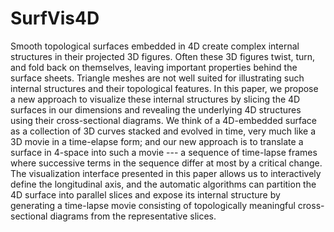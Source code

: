 # SurfVis4D

Smooth topological surfaces embedded in 4D create complex internal structures in their projected 3D figures. Often these 3D figures twist, turn, and fold back on themselves, leaving important properties behind the surface sheets. Triangle meshes are not well suited for illustrating such internal structures and their topological features. In this paper, we propose a new approach to visualize these internal structures by slicing the 4D surfaces in our dimensions and revealing the underlying 4D structures using their cross-sectional diagrams. We think of a 4D-embedded surface as a collection of 3D curves stacked and evolved in time, very much like a 3D movie in a time-elapse form; and our new approach is to translate a surface in 4-space into such a movie --- a sequence of time-lapse frames where successive terms in the sequence differ at most by a critical change. The visualization interface presented in this paper allows us to interactively define the longitudinal axis, and the automatic algorithms can partition the 4D surface into parallel slices and expose its internal structure by generating a time-lapse movie consisting of topologically meaningful cross-sectional diagrams from the representative slices.
